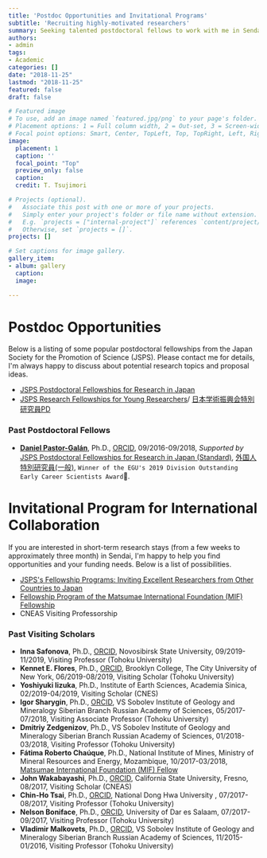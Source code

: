 ```yaml
---
title: 'Postdoc Opportunities and Invitational Programs'
subtitle: 'Recruiting highly-motivated researchers'
summary: Seeking talented postdoctoral fellows to work with me in Sendai
authors:
- admin
tags:
- Academic
categories: []
date: "2018-11-25"
lastmod: "2018-11-25"
featured: false
draft: false

# Featured image
# To use, add an image named `featured.jpg/png` to your page's folder.
# Placement options: 1 = Full column width, 2 = Out-set, 3 = Screen-width
# Focal point options: Smart, Center, TopLeft, Top, TopRight, Left, Right, BottomLeft, Bottom, BottomRight
image:
  placement: 1
  caption: ''
  focal_point: "Top"
  preview_only: false
  caption: 
  credit: T. Tsujimori

# Projects (optional).
#   Associate this post with one or more of your projects.
#   Simply enter your project's folder or file name without extension.
#   E.g. `projects = ["internal-project"]` references `content/project/deep-learning/index.md`.
#   Otherwise, set `projects = []`.
projects: []

# Set captions for image gallery.
gallery_item:
- album: gallery
  caption: 
  image: 

---
```


# Postdoc Opportunities

Below is a listing of some popular postdoctoral fellowships from the Japan Society for the Promotion of Science (JSPS). Please contact me for details, I'm always happy to discuss about potential research topics and proposal ideas. 

* [JSPS Postdoctoral Fellowships for Research in Japan](http://www.jsps.go.jp/english/e-fellow/)
* [JSPS Research Fellowships for Young Researchers](https://www.jsps.go.jp/english/e-pd/index.html)/ [日本学術振興会特別研究員PD](https://www.jsps.go.jp/j-pd/)

### Past Postdoctoral Fellows
- [**Daniel Pastor-Galán**](https://danielpastorgalan.com), Ph.D., [ORCID](https://orcid.org/0000-0002-0226-2739), 09/2016-09/2018, _Supported by_ [JSPS Postdoctoral Fellowships for Research in Japan (Standard)](https://www.jsps.go.jp/english/e-fellow/), [外国人特別研究員(一般)](https://www.jsps.go.jp/j-ippan/gaiyou.html), `Winner of the EGU's 2019 Division Outstanding Early Career Scientists Award`🏅. 


# Invitational Program for International Collaboration

If you are interested in short-term research stays (from a few weeks to approximately three month) in Sendai, I'm happy to help you find opportunities and your funding needs. Below is a list of possibilities.

* [JSPS's Fellowship Programs: Inviting Excellent Researchers from Other Countries to Japan](https://www.jsps.go.jp/english/e-inv_researchers/index.html)
* [Fellowship Program of the Matsumae International Foundation (MIF) Fellowship](http://www.mif-japan.org/fellowship/announcement/?hl=en)
* CNEAS Visiting Professorship

### Past Visiting Scholars
* **Inna Safonova**, Ph.D., [ORCID](https://orcid.org/0000-0002-0909-2330), Novosibirsk State University, 09/2019-11/2019, Visiting Professor (Tohoku University)
* **Kennet E. Flores**, Ph.D., [ORCID](https://orcid.org/0000-0001-6143-1240), Brooklyn College, The City University of New York, 06/2019-08/2019, Visiting Scholar (Tohoku University)
* **Yoshiyuki Iizuka**, Ph.D., Institute of Earth Sciences, Academia Sinica, 02/2019-04/2019, Visiting Scholar (CNES)
* **Igor Sharygin**, Ph.D., [ORCID](https://orcid.org/0000-0002-2722-4958), VS Sobolev Institute of Geology and Mineralogy Siberian Branch Russian Academy of Sciences, 05/2017-07/2018, Visiting Associate Professor (Tohoku University)
* **Dmitriy Zedgenizov**, Ph.D., VS Sobolev Institute of Geology and Mineralogy Siberian Branch Russian Academy of Sciences, 01/2018-03/2018, Visiting Professor (Tohoku University)
* **Fátima Roberto Chaúque**, Ph.D., National Institute of Mines, Ministry of Mineral Resources and Energy, Mozambique, 10/2017-03/2018, [Matsumae International Foundation (MIF) Fellow](http://www.mif-japan.org/?hl=en)
* **John Wakabayashi**, Ph.D., [ORCID](https://orcid.org/0000-0001-5690-3426), California State University, Fresno, 08/2017, Visiting Scholar (CNEAS)
* **Chin-Ho Tsai**, Ph.D., [ORCID](https://orcid.org/0000-0002-2208-6787), National Dong Hwa University , 07/2017-08/2017, Visiting Professor (Tohoku University)
* **Nelson Boniface**, Ph.D., [ORCID](https://orcid.org/0000-0003-0498-8581), University of Dar es Salaam, 07/2017-09/2017, Visiting Professor (Tohoku University)
* **Vladimir Malkovets**, Ph.D., [ORCID](http://orcid.org/0000-0002-2966-8579), VS Sobolev Institute of Geology and Mineralogy Siberian Branch Russian Academy of Sciences, 11/2015-01/2016, Visiting Professor (Tohoku University)
